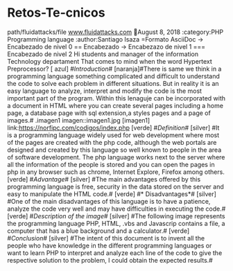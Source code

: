 # Retos-Te-cnicos
path/fluidattacks/file
www.fluidattacks.com
:date:August 8, 2018
:category:PHP Programming language
:author:Santiago Isaza
=Formato AsciiDoc  ->  Encabezado de  nivel 0
== Encabezado   ->  Encabezazo de nivel 1
=== Encabezado de nivel 2
Hi students and manager of the information Technology departament
That comes to mind when the word Hypertext Preprocessor?
 [ azul] #*Introduction*#
[naranja]#There is same we think in a programming language
something complicated and difficult to understand 
the code to solve each problem in different situations.
But in reality it is an easy language to analyze,
interpret and modify the code is the most 
important part of the program.
Within this lenaguje can be incorporated with a document in HTML
where you can create several pages including a home page,
a database page with sql extension,a styles pages and a page of images.#
.imagen1
imagen::imagen1.jpg [imagen1]
link:https://norfipc.com/codigos/index.php
[verde] #*Definition*#
[silver] #It is a programming language widely used for web development
where most of the pages are created with the php code,
although the web portals are designed and created by this language
so well known to people in the area of software development.
The php language works next to the server
where all the information of the people
is stored and you can open the pages in php in any browser such as chrome,
Internet Explore, Firefox among others.
[verde] #*Advantage*#
[silver] #The main advantages offered by this programming language is free,
security in the data stored on the server and easy to manipulate the HTML code.#
[verde] #* Disadvantages*#
[silver] #One of the main disadvantages of this language is to have a patience,
analyze the code very well and may 
have difficulties in executing the code.#
[verde] #*Description of the image*#
[silver] #The following image represents the programming language PHP, HTML,
.vbs and Javascrip contains a file, a computer that has a blue background and a calculator.#
[verde] #*Conclusion*#
[silver] #The intent of this document is to invent all the people who have knowledge in
the different programming languages or want to learn PHP to interpret and
analyze each line of the code to give the respective solution to the problem, 
I could obtain the expected results.#
